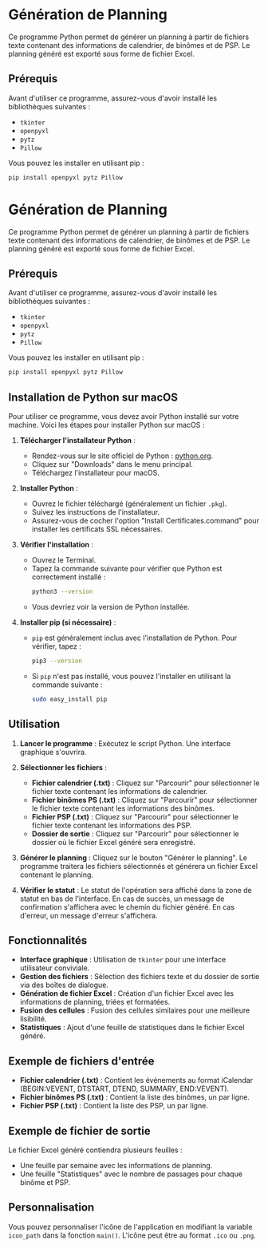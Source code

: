 # Génération de Planning

Ce programme Python permet de générer un planning à partir de fichiers texte contenant des informations de calendrier, de binômes et de PSP. Le planning généré est exporté sous forme de fichier Excel.

## Prérequis

Avant d'utiliser ce programme, assurez-vous d'avoir installé les bibliothèques suivantes :

- `tkinter`
- `openpyxl`
- `pytz`
- `Pillow`

Vous pouvez les installer en utilisant pip :

```bash
pip install openpyxl pytz Pillow
```

# Génération de Planning

Ce programme Python permet de générer un planning à partir de fichiers texte contenant des informations de calendrier, de binômes et de PSP. Le planning généré est exporté sous forme de fichier Excel.

## Prérequis

Avant d'utiliser ce programme, assurez-vous d'avoir installé les bibliothèques suivantes :

- `tkinter`
- `openpyxl`
- `pytz`
- `Pillow`

Vous pouvez les installer en utilisant pip :

```bash
pip install openpyxl pytz Pillow
```

## Installation de Python sur macOS

Pour utiliser ce programme, vous devez avoir Python installé sur votre machine. Voici les étapes pour installer Python sur macOS :

1. **Télécharger l'installateur Python** :
   - Rendez-vous sur le site officiel de Python : [python.org](https://www.python.org/).
   - Cliquez sur "Downloads" dans le menu principal.
   - Téléchargez l'installateur pour macOS.

2. **Installer Python** :
   - Ouvrez le fichier téléchargé (généralement un fichier `.pkg`).
   - Suivez les instructions de l'installateur.
   - Assurez-vous de cocher l'option "Install Certificates.command" pour installer les certificats SSL nécessaires.

3. **Vérifier l'installation** :
   - Ouvrez le Terminal.
   - Tapez la commande suivante pour vérifier que Python est correctement installé :
     ```bash
     python3 --version
     ```
   - Vous devriez voir la version de Python installée.

4. **Installer pip (si nécessaire)** :
   - `pip` est généralement inclus avec l'installation de Python. Pour vérifier, tapez :
     ```bash
     pip3 --version
     ```
   - Si `pip` n'est pas installé, vous pouvez l'installer en utilisant la commande suivante :
     ```bash
     sudo easy_install pip
     ```


## Utilisation

1. **Lancer le programme** :
   Exécutez le script Python. Une interface graphique s'ouvrira.

2. **Sélectionner les fichiers** :
   - **Fichier calendrier (.txt)** : Cliquez sur "Parcourir" pour sélectionner le fichier texte contenant les informations de calendrier.
   - **Fichier binômes PS (.txt)** : Cliquez sur "Parcourir" pour sélectionner le fichier texte contenant les informations des binômes.
   - **Fichier PSP (.txt)** : Cliquez sur "Parcourir" pour sélectionner le fichier texte contenant les informations des PSP.
   - **Dossier de sortie** : Cliquez sur "Parcourir" pour sélectionner le dossier où le fichier Excel généré sera enregistré.

3. **Générer le planning** :
   Cliquez sur le bouton "Générer le planning". Le programme traitera les fichiers sélectionnés et générera un fichier Excel contenant le planning.

4. **Vérifier le statut** :
   Le statut de l'opération sera affiché dans la zone de statut en bas de l'interface. En cas de succès, un message de confirmation s'affichera avec le chemin du fichier généré. En cas d'erreur, un message d'erreur s'affichera.

## Fonctionnalités

- **Interface graphique** : Utilisation de `tkinter` pour une interface utilisateur conviviale.
- **Gestion des fichiers** : Sélection des fichiers texte et du dossier de sortie via des boîtes de dialogue.
- **Génération de fichier Excel** : Création d'un fichier Excel avec les informations de planning, triées et formatées.
- **Fusion des cellules** : Fusion des cellules similaires pour une meilleure lisibilité.
- **Statistiques** : Ajout d'une feuille de statistiques dans le fichier Excel généré.

## Exemple de fichiers d'entrée

- **Fichier calendrier (.txt)** : Contient les événements au format iCalendar (BEGIN:VEVENT, DTSTART, DTEND, SUMMARY, END:VEVENT).
- **Fichier binômes PS (.txt)** : Contient la liste des binômes, un par ligne.
- **Fichier PSP (.txt)** : Contient la liste des PSP, un par ligne.

## Exemple de fichier de sortie

Le fichier Excel généré contiendra plusieurs feuilles :
- Une feuille par semaine avec les informations de planning.
- Une feuille "Statistiques" avec le nombre de passages pour chaque binôme et PSP.

## Personnalisation

Vous pouvez personnaliser l'icône de l'application en modifiant la variable `icon_path` dans la fonction `main()`. L'icône peut être au format `.ico` ou `.png`.

